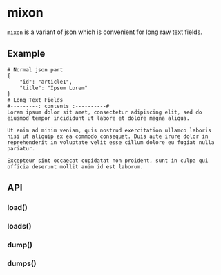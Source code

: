 # mixon

`mixon` is a variant of json which is convenient for long raw text fields.

## Example

```
# Normal json part
{
    "id": "article1",
    "title": "Ipsum Lorem"
}
# Long Text Fields
#---------: contents :----------#
Lorem ipsum dolor sit amet, consectetur adipiscing elit, sed do eiusmod tempor incididunt ut labore et dolore magna aliqua.
 
Ut enim ad minim veniam, quis nostrud exercitation ullamco laboris nisi ut aliquip ex ea commodo consequat. Duis aute irure dolor in reprehenderit in voluptate velit esse cillum dolore eu fugiat nulla pariatur. 

Excepteur sint occaecat cupidatat non proident, sunt in culpa qui officia deserunt mollit anim id est laborum.
```

## API

### load()

### loads()

### dump()

### dumps()